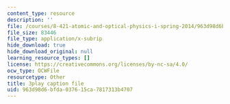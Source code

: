 ```yaml
---
content_type: resource
description: ''
file: /courses/8-421-atomic-and-optical-physics-i-spring-2014/963d98d6bfda037615ca7817313b4707_Lgqpoct9kk8.srt
file_size: 83446
file_type: application/x-subrip
hide_download: true
hide_download_original: null
learning_resource_types: []
license: https://creativecommons.org/licenses/by-nc-sa/4.0/
ocw_type: OCWFile
resourcetype: Other
title: 3play caption file
uid: 963d98d6-bfda-0376-15ca-7817313b4707
---
```

